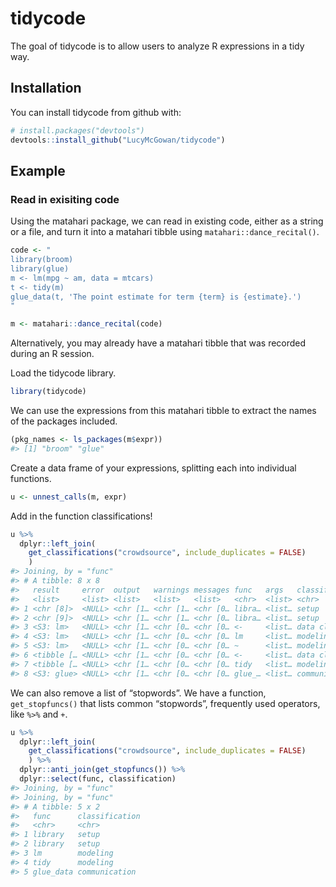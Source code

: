 
<!-- README.md is generated from README.Rmd. Please edit that file -->

# tidycode

The goal of tidycode is to allow users to analyze R expressions in a
tidy way.

## Installation

You can install tidycode from github with:

``` r
# install.packages("devtools")
devtools::install_github("LucyMcGowan/tidycode")
```

## Example

### Read in exisiting code

Using the matahari package, we can read in existing code, either as a
string or a file, and turn it into a matahari tibble using
`matahari::dance_recital()`.

``` r
code <- "
library(broom)
library(glue)
m <- lm(mpg ~ am, data = mtcars)
t <- tidy(m)
glue_data(t, 'The point estimate for term {term} is {estimate}.')
"

m <- matahari::dance_recital(code)
```

Alternatively, you may already have a matahari tibble that was recorded
during an R session.

Load the tidycode library.

``` r
library(tidycode)
```

We can use the expressions from this matahari tibble to extract the
names of the packages included.

``` r
(pkg_names <- ls_packages(m$expr))
#> [1] "broom" "glue"
```

Create a data frame of your expressions, splitting each into individual
functions.

``` r
u <- unnest_calls(m, expr)
```

Add in the function classifications\!

``` r
u %>%
  dplyr::left_join(
    get_classifications("crowdsource", include_duplicates = FALSE)
    )
#> Joining, by = "func"
#> # A tibble: 8 x 8
#>   result     error  output   warnings messages func   args   classification
#>   <list>     <list> <list>   <list>   <list>   <chr>  <list> <chr>         
#> 1 <chr [8]>  <NULL> <chr [1… <chr [1… <chr [0… libra… <list… setup         
#> 2 <chr [9]>  <NULL> <chr [1… <chr [1… <chr [0… libra… <list… setup         
#> 3 <S3: lm>   <NULL> <chr [1… <chr [0… <chr [0… <-     <list… data cleaning 
#> 4 <S3: lm>   <NULL> <chr [1… <chr [0… <chr [0… lm     <list… modeling      
#> 5 <S3: lm>   <NULL> <chr [1… <chr [0… <chr [0… ~      <list… modeling      
#> 6 <tibble [… <NULL> <chr [1… <chr [0… <chr [0… <-     <list… data cleaning 
#> 7 <tibble [… <NULL> <chr [1… <chr [0… <chr [0… tidy   <list… modeling      
#> 8 <S3: glue> <NULL> <chr [1… <chr [0… <chr [0… glue_… <list… communication
```

We can also remove a list of “stopwords”. We have a function,
`get_stopfuncs()` that lists common “stopwords”, frequently used
operators, like `%>%` and `+`.

``` r
u %>%
  dplyr::left_join(
    get_classifications("crowdsource", include_duplicates = FALSE)
    ) %>%
  dplyr::anti_join(get_stopfuncs()) %>%
  dplyr::select(func, classification)
#> Joining, by = "func"
#> Joining, by = "func"
#> # A tibble: 5 x 2
#>   func      classification
#>   <chr>     <chr>         
#> 1 library   setup         
#> 2 library   setup         
#> 3 lm        modeling      
#> 4 tidy      modeling      
#> 5 glue_data communication
```
